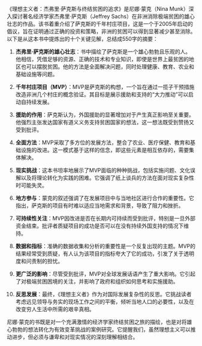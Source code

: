 《理想主义者：杰弗里·萨克斯与终结贫困的追求》是尼娜·蒙克（Nina Munk）深入探讨著名经济学家杰弗里·萨克斯（Jeffrey Sachs）在非洲消除极端贫困的雄心壮志的作品。该书着重介绍了萨克斯的千年村庄项目，这是一个于2005年启动的倡议，旨在证明通过正确的投资和策略，非洲的贫困可以得到显著减少甚至消除。以下是从这本书中提炼出的十个关键见解，总结成550字的摘要：

1. **杰弗里·萨克斯的雄心壮志**：书中描绘了萨克斯是一个雄心勃勃且乐观的人。他相信，凭借足够的资源、正确的技术和专业知识，即使是世界上最贫困的地区也可以摆脱贫困。他的方法是全面解决问题，同时处理健康、教育、农业和基础设施等问题。

2. **千年村庄项目（MVP）**：MVP是萨克斯的构想，一个旨在通过一揽子干预措施改造非洲几个村庄的概念验证。其目标是展示援助和支持的“大力推动”可以启动自持续发展。

3. **援助的作用**：萨克斯认为，外国援助的显著增加对于产生真正影响至关重要。他强烈主张发达国家有道义义务支持贫困国家的想法，这一想法既受到赞扬又受到批评。

4. **全面方法**：MVP采取了多方位的发展方法，整合了农业、医疗保健、教育和基础设施的改进。这一模式基于这样的信念，即这些元素是相互依存的，需要集体解决。

5. **现实挑战**：这本书坦率地展示了MVP面临的种种挑战，包括实施问题、文化误解以及将理论转化为实践的困难。它强调了纸上谈兵的方法在面对现实复杂性时可能失灵。

6. **地方参与**：蒙克的叙述强调了在发展项目中与当地社区进行合作的重要性。它指出，萨克斯的项目有时难以适应当地需求和背景，导致了阻力和挫折。

7. **可持续性关注**：MVP因改进是否在长期内可持续而受到批评，特别是一旦外部资金结束。批评者质疑项目的成功是否可以在没有持续外国支持的情况下维持。

8. **数据和指标**：准确的数据收集和分析的重要性是一个反复出现的主题。MVP的结果经常受到质疑，有人认为该项目的指标夸大了它的成功，引发了关于透明度和问责制的担忧。

9. **更广泛的影响**：尽管受到批评，MVP对全球发展话语产生了重大影响。它引起了对极端贫困困境的关注，并影响了政府和组织如何思考和实施援助。

10. **反思发展**：最终，《理想主义者》作为对国际发展复杂性的反思。它挑战读者考虑远见领导与务实的现场工作之间的平衡，倾听当地人口的必要性，以及在改变穷人生活中所需的艰辛真相。

尼娜·蒙克的书既是对一个充满激情的经济学家终结贫困之旅的描绘，也是对将雄心勃勃的想法转化为有效变革挑战的案例研究。它提醒我们，虽然理想主义可以推动进步，但必须与谦卑和对现实情况的深刻理解相结合。